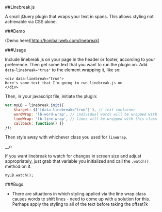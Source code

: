 ##Linebreak.js

A small jQuery plugin that wraps your text in spans. This allows styling not achievable via CSS alone.

###Demo

(Demo here)[http://honiballweb.com/linebreak]

###Usage

Include linebreak.js on your page in the header or footer, according to your preference. Then get some text that you want to run the plugin on. Add `data-linebreak="true"` to the element wrapping it, like so:

<pre><code class="language-html">&lt;div data-linebreak="true">
Here's some text that I'm going to run linebreak.js on
&lt;/div></code></pre>

Then, in your javascript file, initiate the plugin:

```javascript
var myLB = linebreak.init({
	$target: $('[data-linebreak="true"]'), // text container
	wordWrap: 'lb-word-wrap', // individual words will be wrapped with this class
	lineWrap: 'lb-line-wrap', // lines will be wrapped with this class
	callback: function() {}
});
```

Then style away with whichever class you used for `lineWrap`.

__n

If you want linebreak to watch for changes in screen size and adjust appropriately, just grab that variable you initialized and call the `.watch()` method on it.

<pre><code class="language-javascript">myLB.watch();</code></pre>

###Bugs
 - There are situations in which styling applied via the line wrap class causes words to shift lines - need to come up with a solution for this. Perhaps apply the styling to all of the text before taking the offset?k